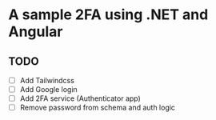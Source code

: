 # A sample 2FA using .NET and Angular


## TODO
 - [ ] Add Tailwindcss
 - [ ] Add Google login
 - [ ] Add 2FA service (Authenticator app)
 - [ ] Remove password from schema and auth logic